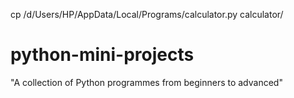cp /d/Users/HP/AppData/Local/Programs/calculator.py calculator/
# python-mini-projects
"A collection of Python programmes from beginners to advanced"
